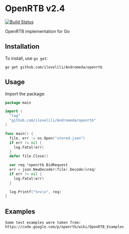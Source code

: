 # OpenRTB v2.4

[![Build Status](https://travis-ci.org/ilovelili/Andromeda.svg?branch=master)](https://travis-ci.org/ilovelili/Andromeda/openrtb)

OpenRTB implementation for Go

## Installation

To install, use `go get`:

```shell
go get github.com/ilovelili/Andromeda/openrtb
```

## Usage

Import the package:

```go
package main

import (
  "log"
  "github.com/ilovelili/Andromeda/openrtb"
)

func main() {
  file, err := os.Open("stored.json")
  if err != nil {
    log.Fatal(err)
  }
  defer file.Close()

  var req *openrtb.BidRequest
  err = json.NewDecoder(file).Decode(&req)
  if err != nil {
    log.Fatal(err)
  }

  log.Printf("%+v\n", req)
}
```

## Examples
    Some test examples were taken from:
    https://code.google.com/p/openrtb/wiki/OpenRTB_Examples
